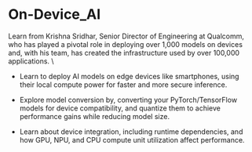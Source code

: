 # On-Device_AI
Learn from Krishna Sridhar, Senior Director of Engineering at Qualcomm, who has played a pivotal role in deploying over 1,000 models on devices and, with his team, has created the infrastructure used by over 100,000 applications. \

* Learn to deploy AI models on edge devices like smartphones, using their local compute power for faster and more secure inference.

* Explore model conversion by, converting your PyTorch/TensorFlow models for device compatibility, and quantize them to achieve performance gains while reducing model size.

* Learn about device integration, including runtime dependencies, and how GPU, NPU, and CPU compute unit utilization affect performance.
  
